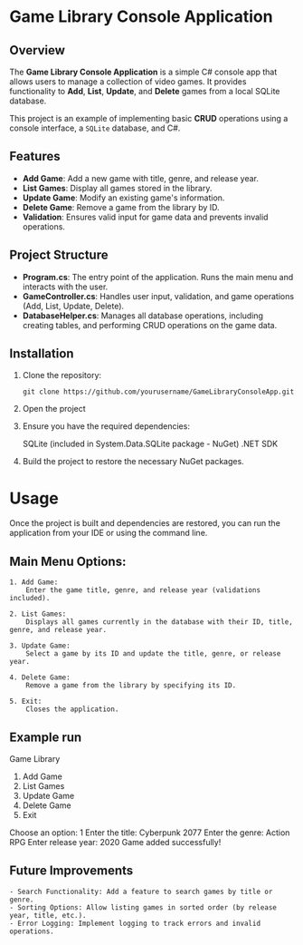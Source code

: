 # Game Library Console Application

## Overview

The **Game Library Console Application** is a simple C# console app that allows users to manage a collection of video games. It provides functionality to **Add**, **List**, **Update**, and **Delete** games from a local SQLite database.

This project is an example of implementing basic **CRUD** operations using a console interface, a `SQLite` database, and C#.

## Features

- **Add Game**: Add a new game with title, genre, and release year.
- **List Games**: Display all games stored in the library.
- **Update Game**: Modify an existing game's information.
- **Delete Game**: Remove a game from the library by ID.
- **Validation**: Ensures valid input for game data and prevents invalid operations.

## Project Structure

- **Program.cs**: The entry point of the application. Runs the main menu and interacts with the user.
- **GameController.cs**: Handles user input, validation, and game operations (Add, List, Update, Delete).
- **DatabaseHelper.cs**: Manages all database operations, including creating tables, and performing CRUD operations on the game data.

## Installation

1. Clone the repository:

   ```bash/Widnows Terminal
   git clone https://github.com/yourusername/GameLibraryConsoleApp.git

2. Open the project

3. Ensure you have the required dependencies:

    SQLite (included in System.Data.SQLite package - NuGet)
    .NET SDK

4. Build the project to restore the necessary NuGet packages.


# Usage
Once the project is built and dependencies are restored, you can run the application from your IDE or using the command line.

## Main Menu Options:

    1. Add Game:
        Enter the game title, genre, and release year (validations included).

    2. List Games:
        Displays all games currently in the database with their ID, title, genre, and release year.

    3. Update Game:
        Select a game by its ID and update the title, genre, or release year.

    4. Delete Game:
        Remove a game from the library by specifying its ID.

    5. Exit:
        Closes the application.

## Example run
Game Library

1. Add Game
2. List Games
3. Update Game
4. Delete Game
5. Exit

Choose an option: 1
Enter the title: Cyberpunk 2077
Enter the genre: Action RPG
Enter release year: 2020
Game added successfully!


## Future Improvements

    - Search Functionality: Add a feature to search games by title or genre.
    - Sorting Options: Allow listing games in sorted order (by release year, title, etc.).
    - Error Logging: Implement logging to track errors and invalid operations.
